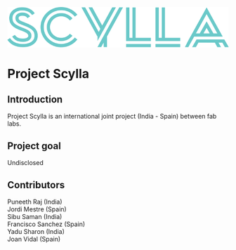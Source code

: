![](scyllalogo.png)

# Project Scylla

## Introduction
Project Scylla is an international joint project (India - Spain) between fab labs.

## Project goal
Undisclosed

## Contributors
Puneeth Raj (India)  
Jordi Mestre (Spain)  
Sibu Saman (India)  
Francisco Sanchez (Spain)  
Yadu Sharon (India)  
Joan Vidal (Spain)  
